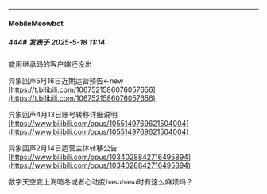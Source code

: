 ﻿
*****

####  MobileMeowbot  
##### 444#       发表于 2025-5-18 11:14

能用继承码的客户端还没出

异象回声5月16日近期运营预告←new
[https://t.bilibili.com/1067521586076057656](https://t.bilibili.com/1067521586076057656)

异象回声4月13日账号转移详细说明
[https://www.bilibili.com/opus/1055149769621504004](https://www.bilibili.com/opus/1055149769621504004)

异象回声2月14日运营主体转移公告
[https://www.bilibili.com/opus/1034028842716495894](https://www.bilibili.com/opus/1034028842716495894)

数字天空变上海暗冬或者心动变hasuhasu时有这么麻烦吗？

